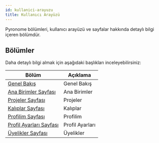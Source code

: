 ```yaml
---
id: kullanici-arayuzu
title: Kullanıcı Arayüzü
---
```


<a id="aHeaderMenuAnchor" data-header-menu="Docs"></a>

Pyronome bölümleri, kullanıcı arayüzü ve sayfalar hakkında detaylı bilgi içeren bölümdür.

## Bölümler
Daha detaylı bilgi almak için aşağıdaki başlıkları inceleyebilirsiniz:

| Bölüm | Açıklama |
| ------ | ------ |
| [Genel Bakış](source/documentation/tr/kullanici-arayuzu/genel-bakis/) | Genel Bakış |
| [Ana Birimler Sayfası](source/documentation/tr/kullanici-arayuzu/ana-birimler/) | Ana Birimler |
| [Projeler Sayfası](source/documentation/tr/kullanici-arayuzu/projeler/) | Projeler |
| [Kalıplar Sayfası](source/documentation/tr/kullanici-arayuzu/kaliplar/) | Kalıplar |
| [Profilim Sayfası](source/documentation/tr/kullanici-arayuzu/profilim/) | Profilim |
| [Profil Ayarları Sayfası](source/documentation/tr/kullanici-arayuzu/profil-ayarlari/) | Profil Ayarları |
| [Üyelikler Sayfası](source/documentation/tr/kullanici-arayuzu/uyelikler/) | Üyelikler |